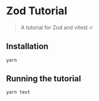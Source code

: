 # Zod Tutorial

> A tutorial for Zod and vitest 🔥

## Installation

```bash
yarn
```

## Running the tutorial

```bash
yarn test
```
